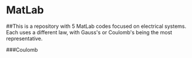 # MatLab

##This is a repository with 5 MatLab codes focused on electrical systems. Each uses a different law, with Gauss's or Coulomb's being the most representative.

###Coulomb
